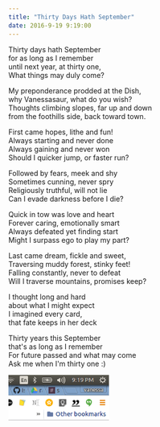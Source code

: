 ```yaml
---
title: "Thirty Days Hath September"
date: 2016-9-19 9:19:00
---
```


Thirty days hath September <br>
for as long as I remember <br>
until next year, at thirty one,<br>
What things may duly come? <br>

My preponderance prodded at the Dish, <br>
why Vanessasaur, what do you wish? <br>
Thoughts climbing slopes, far up and down <br>
from the foothills side, back toward town. <br>

First came hopes, lithe and fun! <br>
Always starting and never done <br>
Always gaining and never won <br>
Should I quicker jump, or faster run? <br>

Followed by fears, meek and shy <br>
Sometimes cunning, never spry <br>
Religiously truthful, will not lie <br>
Can I evade darkness before I die? <br>

Quick in tow was love and heart <br>
Forever caring, emotionally smart <br>
Always defeated yet finding start <br>
Might I surpass ego to play my part? <br>

Last came dream, fickle and sweet, <br>
Traversing muddy forest, stinky feet! <br>
Falling constantly, never to defeat <br>
Will I traverse mountains, promises keep? <br>

I thought long and hard <br>
about what I might expect <br>
I imagined every card, <br>
that fate keeps in her deck <br>

Thirty years this September <br>
that's as long as I remember <br>
For future passed and what may come <br>
Ask me when I'm thirty one :) <br>

<div>
    <a href="/assets/images/posts/birthday/919.png" target="_blank"><img src="/assets/images/posts/birthday/919.png" style="width:200px"/></a>
</div><br>
